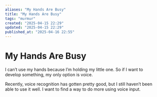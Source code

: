 ```yaml
---
aliases: "My Hands Are Busy"
title: "My Hands Are Busy"
tags: "murmur"
created: "2025-04-15 22:29"
updated: "2025-04-15 22:29"
published_at: "2025-04-16 22:55"
---
```


# My Hands Are Busy

I can’t use my hands because I’m holding my little one. So if I want to develop something, my only option is voice.

Recently, voice recognition has gotten pretty good, but I still haven’t been able to use it well. I want to find a way to do more using voice input.